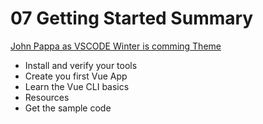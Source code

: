 # 07 Getting Started Summary

[John Pappa as VSCODE  Winter is comming Theme](https://marketplace.visualstudio.com/items?itemName=johnpapa.winteriscoming&wt.mc_id=vuegettingstarted-github-joapa)


- Install and verify your tools
- Create you first  Vue App
- Learn the Vue CLI basics
- Resources
- Get the sample code
